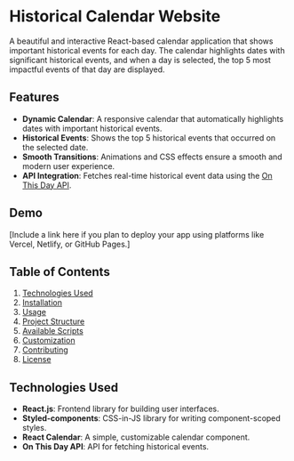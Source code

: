 # Historical Calendar Website

A beautiful and interactive React-based calendar application that shows important historical events for each day. The calendar highlights dates with significant historical events, and when a day is selected, the top 5 most impactful events of that day are displayed.

## Features

- **Dynamic Calendar**: A responsive calendar that automatically highlights dates with important historical events.
- **Historical Events**: Shows the top 5 historical events that occurred on the selected date.
- **Smooth Transitions**: Animations and CSS effects ensure a smooth and modern user experience.
- **API Integration**: Fetches real-time historical event data using the [On This Day API](https://byabbe.se/on-this-day).

## Demo

[Include a link here if you plan to deploy your app using platforms like Vercel, Netlify, or GitHub Pages.]

## Table of Contents

1. [Technologies Used](#technologies-used)
2. [Installation](#installation)
3. [Usage](#usage)
4. [Project Structure](#project-structure)
5. [Available Scripts](#available-scripts)
6. [Customization](#customization)
7. [Contributing](#contributing)
8. [License](#license)

## Technologies Used

- **React.js**: Frontend library for building user interfaces.
- **Styled-components**: CSS-in-JS library for writing component-scoped styles.
- **React Calendar**: A simple, customizable calendar component.
- **On This Day API**: API for fetching historical events.


